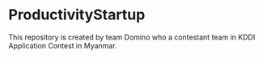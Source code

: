 # ProductivityStartup
This repository is created by team Domino who a contestant team in KDDI Application Contest in Myanmar.
